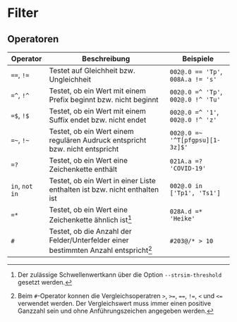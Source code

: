 # Filter

## Operatoren

| Operator       | Beschreibung                                                   | Beispiele                                     |
| -------------- | -------------------------------------------------------------- | --------------------------------------------- |
| `==`, `!=`     | Testet auf Gleichheit bzw. Ungleichheit                         | `002@.0 == 'Tp'`, `008A.a != 's'`             |
| `=^`, `!^`     | Testet, ob ein Wert mit einem Prefix beginnt bzw. nicht beginnt | `002@.0 =^ 'Tp'`, `002@.0 !^ 'Tu'`            |
| `=$`, `!$`     | Testet, ob ein Wert mit einem Suffix endet bzw. nicht endet     | `002@.0 =^ '1'`, `002@.0 !^ 'z'`              |
| `=~`, `!~`     | Testet, ob ein Wert einem regulären Audruck entspricht bzw. nicht entspricht | `002@.0 =~ '^T[pfgpsu][1-3z]$'`  |
| `=?`           | Testet, ob ein Wert eine Zeichenkette enthält                   | `021A.a =? 'COVID-19'`                        |
| `in`, `not in` | Testet, ob ein Wert in einer Liste enthalten ist bzw. nicht enthalten ist | `002@.0 in ['Tp1', 'Ts1']`          |
| `=*`           | Testet, ob ein Wert eine Zeichenkette ähnlich ist[^1]           | `028A.d =* 'Heike'`                           |
| `#`            | Testet, ob die Anzahl der Felder/Unterfelder einer bestimmten Anzahl entspricht[^2] | `#203@/* > 10`                | `


[^1]: Der zulässige Schwellenwertkann über die Option `--strsim-threshold` gesetzt werden.
[^2]: Beim `#`-Operator konnen die Vergleichsoperatren `>`, `>=`, `==`, `!=`, `<` und `<=` verwendet werden. Der Vergleichswert muss 
  immer einen positive Ganzzahl sein und ohne Anführungszeichen angegeben werden.
